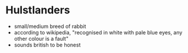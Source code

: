 # Hulstlanders

* small/medium breed of rabbit
* according to wikipedia, "recognised in white with pale blue eyes, any other colour is a fault"
* sounds british to be honest

